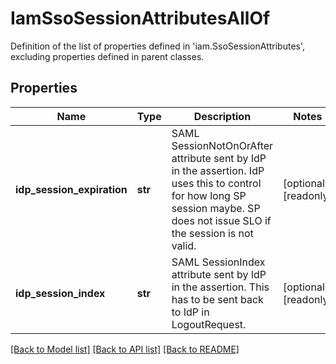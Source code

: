 # IamSsoSessionAttributesAllOf

Definition of the list of properties defined in 'iam.SsoSessionAttributes', excluding properties defined in parent classes.
## Properties
Name | Type | Description | Notes
------------ | ------------- | ------------- | -------------
**idp_session_expiration** | **str** | SAML SessionNotOnOrAfter attribute sent by IdP in the assertion. IdP uses this to control for how long SP session maybe. SP does not issue SLO if the session is not valid. | [optional] [readonly] 
**idp_session_index** | **str** | SAML SessionIndex attribute sent by IdP in the assertion. This has to be sent back to IdP in LogoutRequest. | [optional] [readonly] 

[[Back to Model list]](../README.md#documentation-for-models) [[Back to API list]](../README.md#documentation-for-api-endpoints) [[Back to README]](../README.md)


